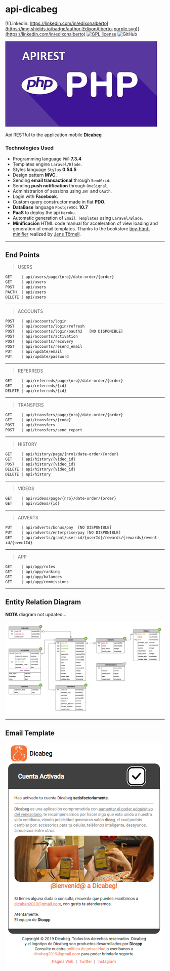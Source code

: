# api-dicabeg

[![Linkedin: https://linkedin.com/in/edixonalberto](https://img.shields.io/badge/author-EdixonAlberto-purple.svg)](https://linkedin.com/in/edixonalberto)
[![GPL license](https://img.shields.io/badge/license-GPL-green.svg)](./LICENSE.md)
![GitHub](https://img.shields.io/github/followers/EdixonAlberto.svg?label=Follow&style=social)

![image preview](./.github/image-preview.jpg)

Api RESTful to the application mobile **[Dicabeg](https://instagram.com/dicabeg/)**

### Technologies Used

- Programming language `PHP` **7.3.4**
- Templates engine `Laravel/Blade`.
- Styles language `Stylus` **0.54.5**
- Design pattern **MVC**.
- Sending **email transactional** through `SendGrid`.
- Sending **push notification** through `OneSignal`.
- Administrarion of sessions using `JWT` and `OAuth`.
- Login with **Facebook**.
- Custom query constructor made in flat **PDO**.
- **DataBase** language `PostgreSQL` **10.7**
- **PaaS** to deploy the api `Heroku`.
- Automatic generation of `Email Templates` using `Laravel/Blade`.
- **Minificación** HTML code manual for acceleration of view loading and generation of email templates. Thanks to the bookstore [tiny-html-minifier](https://github.com/jenstornell/tiny-html-minifier.git) realized by [Jens Törnell](mailto:webblayout@gmail.com).

---

## End Points

>USERS

    GET    | api/users/page/{nro}/date-order/{order}
    GET    | api/users
    POST   | api/users
    PACTH  | api/users
    DELETE | api/users
---

>ACCOUNTS

    POST   | api/accounts/login
    POST   | api/accounts/login/refresh
    POST   | api/accounts/login/oauth2   [NO DISPONIBLE]
    POST   | api/accounts/activation
    POST   | api/accounts/recovery
    POST   | api/accounts/resend_email
    PUT    | api/update/email
    PUT    | api/update/password
---

>REFERREDS

    GET    | api/referreds/page/{nro}/date-order/{order}
    GET    | api/referreds/{id}
    DELETE | api/referreds/{id}
---

>TRANSFERS

    GET    | api/transfers/page/{nro}/date-order/{order}
    GET    | api/transfers/{code}
    POST   | api/transfers
    POST   | api/transfers/send_report
---

>HISTORY

    GET    | api/history/page/{nro}/date-order/{order}
    GET    | api/history/{video_id}
    POST   | api/history/{video_id}
    DELETE | api/history/{video_id}
    DELETE | api/history
---

>VIDEOS

    GET    | api/videos/page/{nro}/date-order/{order}
    GET    | api/videos/{id}
---

>ADVERTS

    PUT    | api/adverts/bonus/pay  [NO DISPONIBLE]
    PUT    | api/adverts/enterprise/pay [NO DISPONIBLE]
    GET    | api/adverts/grant/user-id/{userId}/rewards/{rewards}/event-id/{eventId}
---

>APP

    GET    | api/app/roles
    GET    | api/app/ranking
    GET    | api/app/balances
    GET    | api/app/commissions
---

## Entity Relation Diagram

**NOTA** diagram not updated...

![Diagrama ERD](./.github/ERD.png)

---

## Email Template

![Cuenta Activada](./.github/email-template.png)
